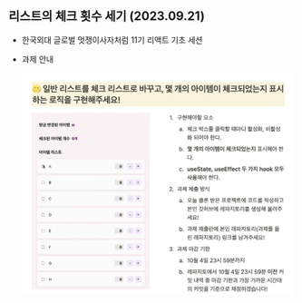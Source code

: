 ## 리스트의 체크 횟수 세기 (2023.09.21)

- 한국외대 글로벌 멋쟁이사자처럼 11기 리액트 기초 세션

- 과제 안내

  <img src="likelion/public/image/homework.png">
